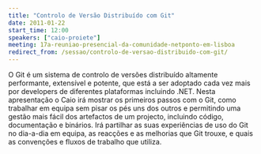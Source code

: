 ```yaml
---
title: "Controlo de Versão Distribuído com Git"
date: 2011-01-22
start_time: 12:00
speakers: ["caio-proiete"]
meeting: 17a-reuniao-presencial-da-comunidade-netponto-em-lisboa
redirect_from: /sessao/controlo-de-versao-distribuido-com-git/
---
```


O Git é um sistema de controlo de versões distribuído altamente performante, extensível e potente, que está a ser adoptado cada vez mais por developers de diferentes plataformas incluindo .NET. Nesta apresentação o Caio irá mostrar os primeiros passos com o Git, como trabalhar em equipa sem pisar os pés uns dos outros e permitindo uma gestão mais fácil dos artefactos de um projecto, incluindo código, documentação e binários. Irá partilhar as suas experiências de uso do Git no dia-a-dia em equipa, as reacções e as melhorias que Git trouxe, e quais as convenções e fluxos de trabalho que utiliza.
